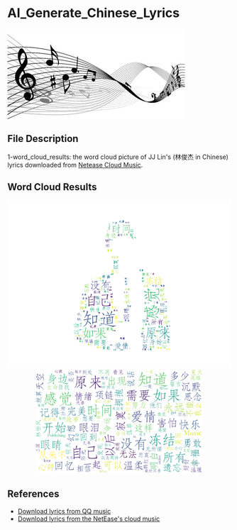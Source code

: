 # AI_Generate_Chinese_Lyrics
<img src="music.jpg"/>

## File Description
1-word_cloud_results: the word cloud picture of JJ Lin's (林俊杰 in Chinese) lyrics downloaded from [Netease Cloud Music](https://music.163.com).

## Word Cloud Results
<img src="word_cloud_results/WordCloudDefautColors2.png"/>
<div align=center><img width="75%" height="75%" src="word_cloud_results/WordCloudDefautColors.png"/></div>

## References
* [Download lyrics from QQ music](https://github.com/qwertyyb/lyricswordcloud)
* [Download lyrics from the NetEase's cloud music](https://github.com/2niuhe/lyrics_wordcloud)
